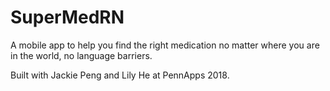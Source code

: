 # SuperMedRN
A mobile app to help you find the right medication no matter where you are in the world, no language barriers.

Built with Jackie Peng and Lily He at PennApps 2018.
